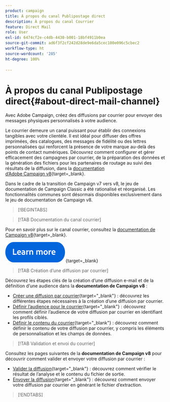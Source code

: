 ```yaml
---
product: campaign
title: À propos du canal Publipostage direct
description: À propos du canal Courrier
feature: Direct Mail
role: User
exl-id: 6474cf2e-c4db-4430-b001-18bf4911b0ea
source-git-commit: ad6f3f2cf242d28de9e6da5cec100e096c5cbec2
workflow-type: ht
source-wordcount: '285'
ht-degree: 100%

---
```



# À propos du canal Publipostage direct{#about-direct-mail-channel}

Avec Adobe Campaign, créez des diffusions par courrier pour envoyer des messages physiques personnalisés à votre audience.

Le courrier demeure un canal puissant pour établir des connexions tangibles avec votre clientèle. Il est idéal pour diffuser des offres imprimées, des catalogues, des messages de fidélité ou des lettres personnalisées qui renforcent la présence de votre marque au-delà des points de contact numériques. Découvrez comment configurer et gérer efficacement des campagnes par courrier, de la préparation des données et la génération des fichiers pour les partenaires de routage au suivi des résultats de la diffusion, dans la [documentation d’Adobe Campaign v8](https://experienceleague.adobe.com/docs/campaign/campaign-v8/send/direct-mail.html?lang=fr){target=_blank}.

Dans le cadre de la transition de Campaign v7 vers v8, le jeu de documentation de Campaign Classic a été rationalisé et réorganisé. Les fonctionnalités communes sont désormais disponibles exclusivement dans le jeu de documentation de Campaign v8.

>[!BEGINTABS]

>[!TAB Documentation du canal courrier]

Pour en savoir plus sur le canal courrier, consultez la [documentation de Campaign v8](https://experienceleague.adobe.com/docs/campaign/campaign-v8/send/direct-mail.html?lang=fr){target=_blank}.


[![Image](../../assets/do-not-localize/learn-more-button.svg)](https://experienceleague.adobe.com/docs/campaign/campaign-v8/send/direct-mail.html?lang=fr){target=_blank}


>[!TAB Création d’une diffusion par courrier]

Découvrez les étapes clés de la création d’une diffusion e-mail et de la définition d’une audience dans la **documentation de Campaign v8** :

* [Créer une diffusion par courrier](https://experienceleague.adobe.com/docs/campaign/campaign-v8/send/direct-mail.html?lang=fr#creating-a-direct-mail-delivery){target="_blank"} : découvrez les différentes étapes nécessaires à la création d’une diffusion par courrier.
* [Définir l’audience pour le courrier](https://experienceleague.adobe.com/docs/campaign/campaign-v8/send/direct-mail.html?lang=fr#creating-a-direct-mail-delivery#defining-the-direct-mail-audience){target="_blank"} : découvrez comment définir l’audience de votre diffusion par courrier en identifiant les profils ciblés.
* [Définir le contenu du courrier](https://experienceleague.adobe.com/docs/campaign/campaign-v8/send/direct-mail.html?lang=fr#creating-a-direct-mail-delivery#defining-the-direct-mail-content){target="_blank"} : découvrez comment définir le contenu de votre diffusion par courrier, y compris les éléments de personnalisation et les champs de données.

>[!TAB Validation et envoi du courrier]

Consultez les pages suivantes de la **documentation de Campaign v8** pour découvrir comment valider et envoyer votre diffusion par courrier :

* [Valider la diffusion](https://experienceleague.adobe.com/docs/campaign/campaign-v8/send/direct-mail.html?lang=fr#creating-a-direct-mail-delivery#validating){target="_blank"} : découvrez comment vérifier le résultat de l’analyse et le contenu du fichier de sortie.
* [Envoyer la diffusion](https://experienceleague.adobe.com/docs/campaign/campaign-v8/send/direct-mail.html?lang=fr#creating-a-direct-mail-delivery#start-delivery){target="_blank"} : découvrez comment envoyer votre diffusion par courrier en générant le fichier d’extraction.



>[!ENDTABS]